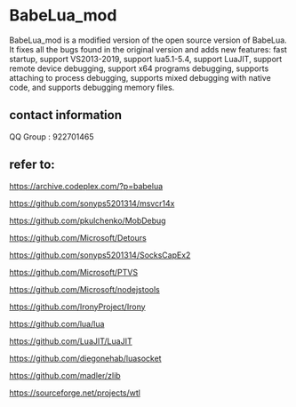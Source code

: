 # BabeLua_mod
BabeLua_mod is a modified version of the open source version of BabeLua. It fixes all the bugs found in the original version and adds new features: fast startup, support VS2013-2019, support lua5.1-5.4, support LuaJIT, support remote device debugging, support x64 programs debugging, supports attaching to process debugging, supports mixed debugging with native code, and supports debugging memory files.

## contact information
QQ Group : 922701465

## refer to:
https://archive.codeplex.com/?p=babelua

https://github.com/sonyps5201314/msvcr14x

https://github.com/pkulchenko/MobDebug

https://github.com/Microsoft/Detours

https://github.com/sonyps5201314/SocksCapEx2

https://github.com/Microsoft/PTVS

https://github.com/Microsoft/nodejstools

https://github.com/IronyProject/Irony

https://github.com/lua/lua

https://github.com/LuaJIT/LuaJIT

https://github.com/diegonehab/luasocket

https://github.com/madler/zlib

https://sourceforge.net/projects/wtl
